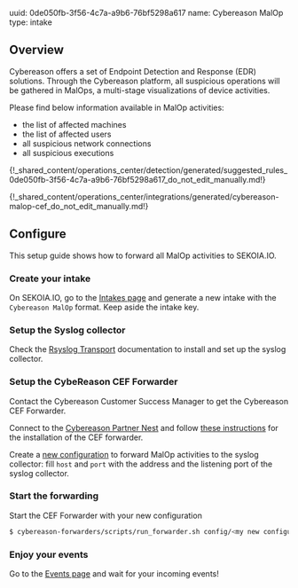 uuid: 0de050fb-3f56-4c7a-a9b6-76bf5298a617
name: Cybereason MalOp
type: intake

## Overview

Cybereason offers a set of Endpoint Detection and Response (EDR) solutions. Through the Cybereason platform, all suspicious operations will be gathered in MalOps, a multi-stage visualizations of device activities.

Please find below information available in MalOp activities:

- the list of affected machines
- the list of affected users
- all suspicious network connections
- all suspicious executions

{!_shared_content/operations_center/detection/generated/suggested_rules_0de050fb-3f56-4c7a-a9b6-76bf5298a617_do_not_edit_manually.md!}

{!_shared_content/operations_center/integrations/generated/cybereason-malop-cef_do_not_edit_manually.md!}

## Configure

This setup guide shows how to forward all MalOp activities to SEKOIA.IO.

### Create your intake

On SEKOIA.IO, go to the [Intakes page](https://app.sekoia.io/operations/intakes/new) and generate a new intake with the `Cybereason MalOp` format.
Keep aside the intake key.

### Setup the Syslog collector

Check the [Rsyslog Transport](../../../ingestion_methods/rsyslog/) documentation to install and set up the syslog collector.

### Setup the CybeReason CEF Forwarder

Contact the Cybereason Customer Success Manager to get the Cybereason CEF Forwarder.

Connect to the [Cybereason Partner Nest](https://nest.cybereason.com/user/login) and follow [these instructions](https://nest.cybereason.com/node/3517551) for the installation of the CEF forwarder.

Create a [new configuration](https://nest.cybereason.com/node/3517426) to forward MalOp activities to the syslog collector: fill `host` and `port` with the address and the listening port of the syslog collector.

### Start the forwarding

Start the CEF Forwarder with your new configuration

```bash
$ cybereason-forwarders/scripts/run_forwarder.sh config/<my new configuration>.json
```

### Enjoy your events

Go to the [Events page](https://app.sekoia.io/operations/events) and wait for your incoming events!
